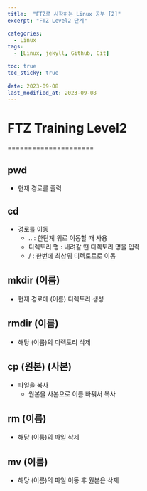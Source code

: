```yaml
---
title:  "FTZ로 시작하는 Linux 공부 [2]"
excerpt: "FTZ Level2 단계"

categories:
  - Linux
tags:
  - [Linux, jekyll, Github, Git]

toc: true
toc_sticky: true
 
date: 2023-09-08
last_modified_at: 2023-09-08
---
```


# FTZ Training Level2
=====================
  
  
## pwd
* 현재 경로를 출력

## cd
* 경로를 이동
  * .. : 한단계 위로 이동할 때 사용
  * 디렉토리 명 : 내려갈 땐 디렉토리 명을 입력
  * / : 한번에 최상위 디렉토르로 이동
  
## mkdir (이름)
* 현재 경로에 (이름) 디렉토리 생성

## rmdir (이름)
* 해당 (이름)의 디렉토리 삭제

## cp (원본) (사본)
* 파일을 복사
  * 원본을 사본으로 이름 바꿔서 복사
  
## rm (이름)
* 해당 (이름)의 파일 삭제

## mv (이름)
* 해당 (이름)의 파일 이동 후 원본은 삭제